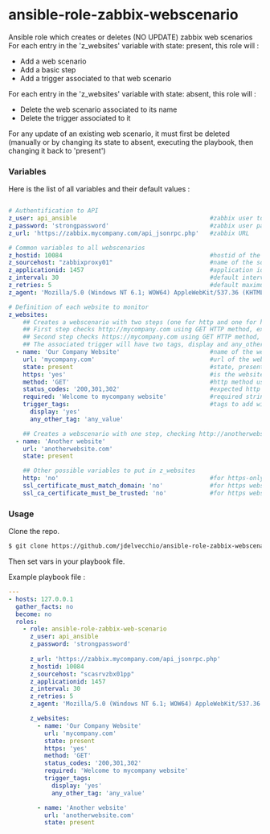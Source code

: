 # ansible-role-zabbix-webscenario

Ansible role which creates or deletes (NO UPDATE) zabbix web scenarios
For each entry in the 'z_websites' variable with state: present, this role will :

* Add a web scenario
* Add a basic step
* Add a trigger associated to that web scenario

For each entry in the 'z_websites' variable with state: absent, this role will :
* Delete the web scenario associated to its name
* Delete the trigger associated to it

For any update of an existing web scenario, it must first be deleted (manually or by changing its state to absent, executing the playbook, then changing it back to 'present')

### Variables

Here is the list of all variables and their default values :
```yaml

# Authentification to API
z_user: api_ansible                                     #zabbix user to authenticate with API, must have access to the z_hostid
z_password: 'strongpassword'                            #zabbix user password
z_url: 'https://zabbix.mycompany.com/api_jsonrpc.php'   #zabbix URL

# Common variables to all webscenarios
z_hostid: 10084                                         #hostid of the sourcehost from where the web scenarios will be executed (must be already created)
z_sourcehost: "zabbixproxy01"                           #name of the sourcehost from where the web scenarios will be executed (must be already created)
z_applicationid: 1457                                   #application id of the application (category like) (must be already created)
z_interval: 30                                          #default interval of execution of the web scenarios
z_retries: 5                                            #default maximum number of retries
z_agent: 'Mozilla/5.0 (Windows NT 6.1; WOW64) AppleWebKit/537.36 (KHTML, like Gecko) Chrome/38.0.2125.104 Safari/537.36' #useragent used by zabbix

# Definition of each website to monitor
z_websites:
    ## Creates a webscenario with two steps (one for http and one for https)
    ## First step checks http://mycompany.com using GET HTTP method, expects 200,301 or 302 as return code, expects string 'Welcome to mycompany website'
    ## Second step checks https://mycompany.com using GET HTTP method, expects 200,301 or 302 as return code, expects string 'Welcome to mycompany website'
    ## The associated trigger will have two tags, display and any_other_tag.
  - name: 'Our Company Website'                         #name of the web scenario
    url: 'mycompany.com'                                #url of the web scenario (DO NOT PUT http(s)://)
    state: present                                      #state, present or absent
    https: 'yes'                                        #is the website in https ? no by default
    method: 'GET'                                       #http method used, GET or HEAD, HEAD by default
    status_codes: '200,301,302'                         #expected http code returned, 200 by default
    required: 'Welcome to mycompany website'            #required string on the page, method MUST be GET for this to work
    trigger_tags:                                       #tags to add with the associated trigger
      display: 'yes'
      any_other_tag: 'any_value'

    ## Creates a webscenario with one step, checking http://anotherwebsite.com/ using HEAD HTTP method, expects 200 as return code
  - name: 'Another website'
    url: 'anotherwebsite.com'
    state: present

    ## Other possible variables to put in z_websites
    http: 'no'                                          #for https-only websites, removes the http step
    ssl_certificate_must_match_domain: 'no'             #for https websites, disables the checking of the matching between the cn and the domain name of the website (default yes)
    ssl_ca_certificate_must_be_trusted: 'no'            #for https websites, disables the checking of the root certificate against trusted store (default yes)

```

### Usage

Clone the repo.
```bash
$ git clone https://github.com/jdelvecchio/ansible-role-zabbix-webscenario
```
Then set vars in your playbook file.

Example playbook file :

```yaml
---
- hosts: 127.0.0.1
  gather_facts: no
  become: no
  roles:
    - role: ansible-role-zabbix-web-scenario
      z_user: api_ansible
      z_password: 'strongpassword'
    
      z_url: 'https://zabbix.mycompany.com/api_jsonrpc.php'
      z_hostid: 10084
      z_sourcehost: "scasrvzbx01pp"
      z_applicationid: 1457
      z_interval: 30
      z_retries: 5
      z_agent: 'Mozilla/5.0 (Windows NT 6.1; WOW64) AppleWebKit/537.36 (KHTML, like Gecko) Chrome/38.0.2125.104 Safari/537.36'

      z_websites:
        - name: 'Our Company Website'
          url: 'mycompany.com'
          state: present
          https: 'yes'
          method: 'GET'
          status_codes: '200,301,302'
          required: 'Welcome to mycompany website'
          trigger_tags:
            display: 'yes'
            any_other_tag: 'any_value'

        - name: 'Another website'
          url: 'anotherwebsite.com'
          state: present
```
